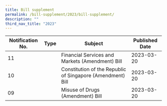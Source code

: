 ```yaml
---
title: Bill supplement
permalink: /bill-supplement/2023/bill-supplement/
description: ""
third_nav_title: "2023"
---
```

| Notification No. | Type | Subject | Published Date |
| -------- | -------- | -------- | ---|
| 11    |  | Financial Services and Markets (Amendment) Bill   | 2023-03-20    |
| 10    |  |Constitution of the Republic of Singapore (Amendment) Bill   | 2023-03-20    |
| 09   |  |Misuse of Drugs (Amendment) Bill   | 2023-03-20    |

